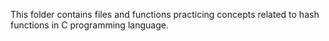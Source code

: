 This folder contains files and functions practicing concepts
related to hash functions in C programming language.
